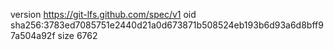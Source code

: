 version https://git-lfs.github.com/spec/v1
oid sha256:3783ed7085751e2440d21a0d673871b508524eb193b6d93a6d8bff97a504a92f
size 6762
